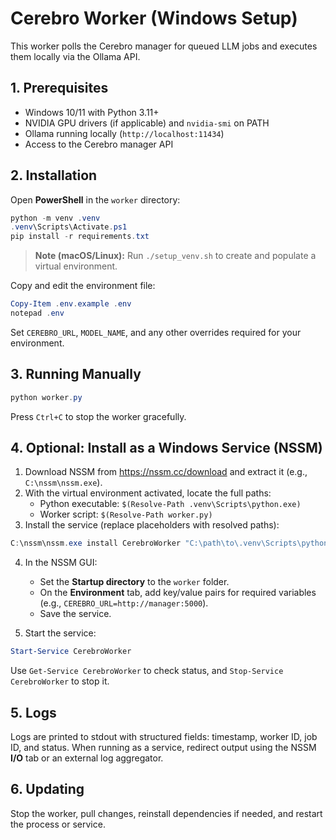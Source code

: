 # Cerebro Worker (Windows Setup)

This worker polls the Cerebro manager for queued LLM jobs and executes them locally via the Ollama API.

## 1. Prerequisites

- Windows 10/11 with Python 3.11+
- NVIDIA GPU drivers (if applicable) and `nvidia-smi` on PATH
- Ollama running locally (`http://localhost:11434`)
- Access to the Cerebro manager API

## 2. Installation

Open **PowerShell** in the `worker` directory:

```powershell
python -m venv .venv
.venv\Scripts\Activate.ps1
pip install -r requirements.txt
```

> **Note (macOS/Linux):** Run `./setup_venv.sh` to create and populate a virtual environment.

Copy and edit the environment file:

```powershell
Copy-Item .env.example .env
notepad .env
```

Set `CEREBRO_URL`, `MODEL_NAME`, and any other overrides required for your environment.

## 3. Running Manually

```powershell
python worker.py
```

Press `Ctrl+C` to stop the worker gracefully.

## 4. Optional: Install as a Windows Service (NSSM)

1. Download NSSM from <https://nssm.cc/download> and extract it (e.g., `C:\nssm\nssm.exe`).
2. With the virtual environment activated, locate the full paths:
   - Python executable: `$(Resolve-Path .venv\Scripts\python.exe)`
   - Worker script: `$(Resolve-Path worker.py)`
3. Install the service (replace placeholders with resolved paths):

```powershell
C:\nssm\nssm.exe install CerebroWorker "C:\path\to\.venv\Scripts\python.exe" "C:\path\to\worker.py"
```

4. In the NSSM GUI:
   - Set the **Startup directory** to the `worker` folder.
   - On the **Environment** tab, add key/value pairs for required variables (e.g., `CEREBRO_URL=http://manager:5000`).
   - Save the service.

5. Start the service:

```powershell
Start-Service CerebroWorker
```

Use `Get-Service CerebroWorker` to check status, and `Stop-Service CerebroWorker` to stop it.

## 5. Logs

Logs are printed to stdout with structured fields: timestamp, worker ID, job ID, and status. When running as a service, redirect output using the NSSM **I/O** tab or an external log aggregator.

## 6. Updating

Stop the worker, pull changes, reinstall dependencies if needed, and restart the process or service.

